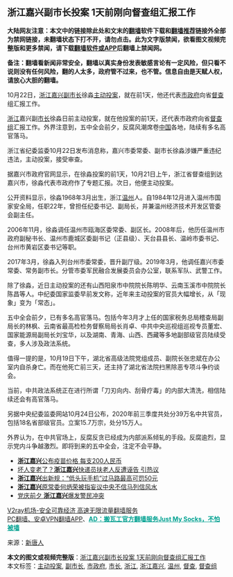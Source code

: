  <h2>浙江嘉兴副市长投案 1天前刚向督查组汇报工作</h2> <p class="notice"><b>大陆网友注意：本文中的链接除此处和文末的<a href="https://github.com/bannedbook/fanqiang" >翻墙</a>软件下载和<a href="https://github.com/killgcd/justmysocks/blob/master/README.md">翻墙推荐</a>链接外全部为禁网链接，未翻墙状态下打不开，请勿点击。此为文字版禁闻，欲看图文视频完整版和更多禁闻，请下载<a href="https://github.com/bannedbook/fanqiang">翻墙软件或APP</a>后翻墙上禁闻网。</p><p>备注：翻墙看新闻非常安全，翻墙以真实身份发表敏感言论有一定风险，但只看不说则没有任何风险，翻的人太多，政府管不过来，也不管。信息自由是天赋人权，请放心大胆的翻墙。</b></p>  <div class="entry"> <p id="conimg"></p> <p>10月22日，<a href="https://www.bannedbook.org/bnews/tag/%E6%B5%99%E6%B1%9F%E5%98%89%E5%85%B4/" class="st_tag internal_tag" rel="tag" title="标签 浙江嘉兴 下的日志">浙江嘉兴</a><a href="https://www.bannedbook.org/bnews/tag/%E5%89%AF%E5%B8%82%E9%95%BF/" class="st_tag internal_tag" rel="tag" title="标签 副市长 下的日志">副市长</a>徐淼<a href="https://www.bannedbook.org/bnews/tag/%E4%B8%BB%E5%8A%A8%E6%8A%95%E6%A1%88/" class="st_tag internal_tag" rel="tag" title="标签 主动投案 下的日志">主动投案</a>，就在前1天，他还代表<a href="https://www.bannedbook.org/bnews/tag/%E5%B8%82%E6%94%BF%E5%BA%9C/" class="st_tag internal_tag" rel="tag" title="标签 市政府 下的日志">市政府</a>向省<a href="https://www.bannedbook.org/bnews/tag/%E7%9D%A3%E6%9F%A5/" class="st_tag internal_tag" rel="tag" title="标签 督查 下的日志">督查</a>组汇报工作。</p> <p><a href="https://www.bannedbook.org/bnews/tag/%e6%b5%99%e6%b1%9f/" class="st_tag internal_tag" rel="tag" title="标签 浙江 下的日志">浙江</a>嘉兴副<a href="https://www.bannedbook.org/bnews/tag/%e5%b8%82%e9%95%bf/" class="st_tag internal_tag" rel="tag" title="标签 市长 下的日志">市长</a>徐淼日前主动投案，就在他投案的前1天，还代表市政府向省<a href="https://www.bannedbook.org/bnews/tag/%E7%9D%A3%E6%9F%A5%E7%BB%84/" class="st_tag internal_tag" rel="tag" title="标签 督查组 下的日志">督查组</a>汇报工作。外界注意到，五中全会前夕，反腐风潮席卷<span class='wp_keywordlink_affiliate'><a href="https://www.bannedbook.org/" title="中国" target="_blank">中国</a></span>各地，陆续有多名高官落马。</p> <p>浙江省纪委监委10月22日发布消息称，嘉兴市委常委、副市长徐淼涉嫌严重违纪违法，主动投案，接受审查。</p> <p>据嘉兴市政府官网显示，在徐淼投案的前1天，10月21日上午，浙江省督查组到达嘉兴市，徐淼代表市政府作了专题汇报。次日，他便主动投案。</p>  <p>公开资料显示，徐淼1968年3月出生，浙江<a href="https://www.bannedbook.org/bnews/tag/%e6%b8%a9%e5%b7%9e/" class="st_tag internal_tag" rel="tag" title="标签 温州 下的日志">温州</a>人。自1984年12月进入温州市国家安全局，任职22年，曾担任纪委书记、副局长，并兼温州经济技术开发区管委会副主任。</p> <p>2006年11月，徐淼调任温州市瓯海区委常委、副区长。2008年后，他历任温州市政府副秘书长、温州市鹿城区委副书记（正县级）、天台县县长、温岭市委书记、台州市黄岩区委书记等职。</p> <p>2017年3月，徐淼入列台州市委常委，晋升副厅级。2019年3月，他调任嘉兴市委常委、常务副市长。分管市委军民融合发展委员会办公室，联系军队、武警工作。</p> <p>除了徐淼，近日主动投案的还有山西阳泉市中院院长陈明华、云南玉溪市中院院长陈昌等人。中纪委国家监委早前发文称，近年来主动投案的官员大幅增长，从「现象」变为「常态」。</p> <p>五中全会前夕，已有多名高官落马。包括今年3月才上任的国家税务总局稽查局副局长的林枫、云南省最高检检务督察局局长肖卓、中共中央巡视组巡视专员董宏、国家能源局副局长刘宝华，以及湖南、青海、山西、西藏等多地副部级官员陆续受查，多人涉及政法系统。</p>  <p>值得一提的是，10月19日下午，湖北省高级法院党组成员、副院长张忠斌在办公室内自杀身亡。而在他死亡前三天，还主持了湖北省法院扫黑除恶专项斗争约谈会。</p> <p>当前，中共政法系统正在进行所谓「刀刃向内、刮骨疗毒」的内部大清洗，相信陆续还会有高官落马。</p> <p>另据中央纪委监委网站10月24日公布，2020年前三季度共处分39万名中共官员，包括18名省部级官员。立案15.7万宗，处分15万人。</p> <p>外界认为，在中共官场上，反腐反贪已经成为内部派系倾轧的手段。反腐逾烈，显示党内斗争越激烈。即将到来的五中全会，注定不会平静。</p> <ul class='op-related-articles' title='相关阅读'> <li><a href='https://www.bannedbook.org/bnews/baitai/20201016/1415052.html' target='_blank'><b>浙江嘉兴</b>公布疫苗价格 每支200人民币</a></li> <li><a href='https://www.bannedbook.org/bnews/cbnews/20191105/1218267.html' target='_blank'>坏人变老了？<b>浙江嘉兴</b>快递员扶老人反遭诬告 引热议</a></li> <li><a href='https://www.bannedbook.org/bnews/baitai/20191007/1203119.html' target='_blank'><b>浙江嘉兴</b>出新规：“低头玩手机”过马路最高可罚50元</a></li> <li><a href='https://www.bannedbook.org/bnews/baitai/20190508/1124927.html' target='_blank'><b>浙江嘉兴</b>原常委何炳荣被指妄议中央不信马列信风水</a></li> <li><a href='https://www.bannedbook.org/bnews/headline/20180703/965859.html' target='_blank'>党庆前夕  <b>浙江嘉兴</b>爆发警民冲突</a></li> </ul> <p class="texttj"> <a href="https://www.bannedbook.org/forum23/topic22702.html" target="_blank">V2ray机场-安全可靠经济 高速无限流量翻墙服务</a><br/> <a href="https://github.com/bannedbook/fanqiang/wiki/%E7%A6%81%E9%97%BB%E7%BD%91%E5%AE%89%E5%8D%93%E7%BF%BB%E5%A2%99%E6%96%B0%E9%97%BBAPP" target="_blank">PC翻墙、安卓VPN翻墙APP</a>、<span onclick="window.open('https://github.com/killgcd/justmysocks/blob/master/README.md')" style="font-weight:bold;color:#00A191;cursor:pointer;text-decoration:underline;outline:none">AD：搬瓦工官方翻墙服务Just My Socks，不怕被墙</span></p><p> 来源：<span class='wp_keywordlink_affiliate'><a href="https://www.ntdtv.com/" title="新唐人">新唐人</a></span> </p> <a name='sharetosocial'></a>       <div><b>本文的图文或视频完整版</b>：<a href='https://www.bannedbook.org/bnews/cbnews/20201024/1419569.html'>浙江嘉兴副市长投案 1天前刚向督查组汇报工作</a></div>  </div><!--END ENTRY--> <div class="postfooter"> <div>本文标签：<a href="https://www.bannedbook.org/bnews/tag/%E4%B8%BB%E5%8A%A8%E6%8A%95%E6%A1%88/" rel="tag">主动投案</a>, <a href="https://www.bannedbook.org/bnews/tag/%E5%89%AF%E5%B8%82%E9%95%BF/" rel="tag">副市长</a>, <a href="https://www.bannedbook.org/bnews/tag/%E5%B8%82%E6%94%BF%E5%BA%9C/" rel="tag">市政府</a>, <a href="https://www.bannedbook.org/bnews/tag/%e5%b8%82%e9%95%bf/" rel="tag">市长</a>, <a href="https://www.bannedbook.org/bnews/tag/%e6%b5%99%e6%b1%9f/" rel="tag">浙江</a>, <a href="https://www.bannedbook.org/bnews/tag/%E6%B5%99%E6%B1%9F%E5%98%89%E5%85%B4/" rel="tag">浙江嘉兴</a>, <a href="https://www.bannedbook.org/bnews/tag/%e6%b8%a9%e5%b7%9e/" rel="tag">温州</a>, <a href="https://www.bannedbook.org/bnews/tag/%E7%9D%A3%E6%9F%A5/" rel="tag">督查</a>, <a href="https://www.bannedbook.org/bnews/tag/%E7%9D%A3%E6%9F%A5%E7%BB%84/" rel="tag">督查组</a></div>  </div><!--END POSTFOOTER--> 